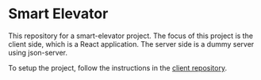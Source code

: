 # Smart Elevator

This repository for a smart-elevator project.
The focus of this project is the client side, which is a React application. The server side is a dummy server using json-server.

To setup the project, follow the instructions in the [client repository](./client/README.md).

